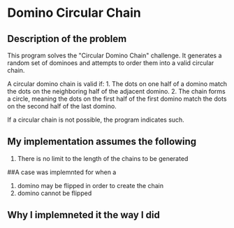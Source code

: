 # Domino Circular Chain

## Description of the problem
This program solves the "Circular Domino Chain" challenge. It generates a random set of dominoes and attempts to order them into a valid circular chain. 

A circular domino chain is valid if:
    1. The dots on one half of a domino match the dots on the neighboring half of the adjacent domino.
    2. The chain forms a circle, meaning the dots on the first half of the first domino match the dots on the second half of the last domino.

If a circular chain is not possible, the program indicates such.


## My implementation assumes the following
1. There is no limit to the length of the chains to be generated

##A case was implemnted for when a
1. domino may be flipped in order to create the chain
2. domino cannot be flipped


## Why I implemneted it the way I did